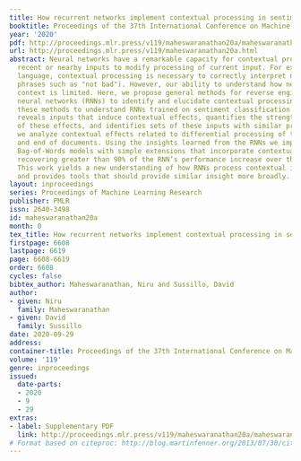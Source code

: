 ```yaml
---
title: How recurrent networks implement contextual processing in sentiment analysis
booktitle: Proceedings of the 37th International Conference on Machine Learning
year: '2020'
pdf: http://proceedings.mlr.press/v119/maheswaranathan20a/maheswaranathan20a.pdf
url: http://proceedings.mlr.press/v119/maheswaranathan20a.html
abstract: Neural networks have a remarkable capacity for contextual processing{—}using
  recent or nearby inputs to modify processing of current input. For example, in natural
  language, contextual processing is necessary to correctly interpret negation (e.g.
  phrases such as "not bad"). However, our ability to understand how networks process
  context is limited. Here, we propose general methods for reverse engineering recurrent
  neural networks (RNNs) to identify and elucidate contextual processing. We apply
  these methods to understand RNNs trained on sentiment classification. This analysis
  reveals inputs that induce contextual effects, quantifies the strength and timescale
  of these effects, and identifies sets of these inputs with similar properties. Additionally,
  we analyze contextual effects related to differential processing of the beginning
  and end of documents. Using the insights learned from the RNNs we improve baseline
  Bag-of-Words models with simple extensions that incorporate contextual modification,
  recovering greater than 90% of the RNN’s performance increase over the baseline.
  This work yields a new understanding of how RNNs process contextual information,
  and provides tools that should provide similar insight more broadly.
layout: inproceedings
series: Proceedings of Machine Learning Research
publisher: PMLR
issn: 2640-3498
id: maheswaranathan20a
month: 0
tex_title: How recurrent networks implement contextual processing in sentiment analysis
firstpage: 6608
lastpage: 6619
page: 6608-6619
order: 6608
cycles: false
bibtex_author: Maheswaranathan, Niru and Sussillo, David
author:
- given: Niru
  family: Maheswaranathan
- given: David
  family: Sussillo
date: 2020-09-29
address: 
container-title: Proceedings of the 37th International Conference on Machine Learning
volume: '119'
genre: inproceedings
issued:
  date-parts:
  - 2020
  - 9
  - 29
extras:
- label: Supplementary PDF
  link: http://proceedings.mlr.press/v119/maheswaranathan20a/maheswaranathan20a-supp.pdf
# Format based on citeproc: http://blog.martinfenner.org/2013/07/30/citeproc-yaml-for-bibliographies/
---
```

